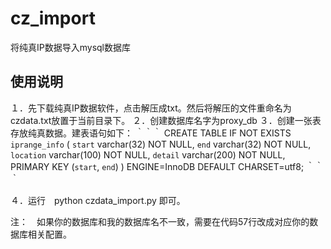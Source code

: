 # cz_import
将纯真IP数据导入mysql数据库

## 使用说明
１．先下载纯真IP数据软件，点击解压成txt。然后将解压的文件重命名为czdata.txt放置于当前目录下。
２．创建数据库名字为proxy_db
３．创建一张表存放纯真数据。建表语句如下：
｀｀｀
CREATE TABLE IF NOT EXISTS `iprange_info` (
  `start` varchar(32) NOT NULL,
  `end` varchar(32) NOT NULL,
  `location` varchar(100) NOT NULL,
  `detail` varchar(200) NOT NULL,
  PRIMARY KEY (`start`, `end`)
) ENGINE=InnoDB DEFAULT CHARSET=utf8;
｀｀｀

４．运行　python czdata_import.py 即可。

注：　如果你的数据库和我的数据库名不一致，需要在代码57行改成对应你的数据库相关配置。

